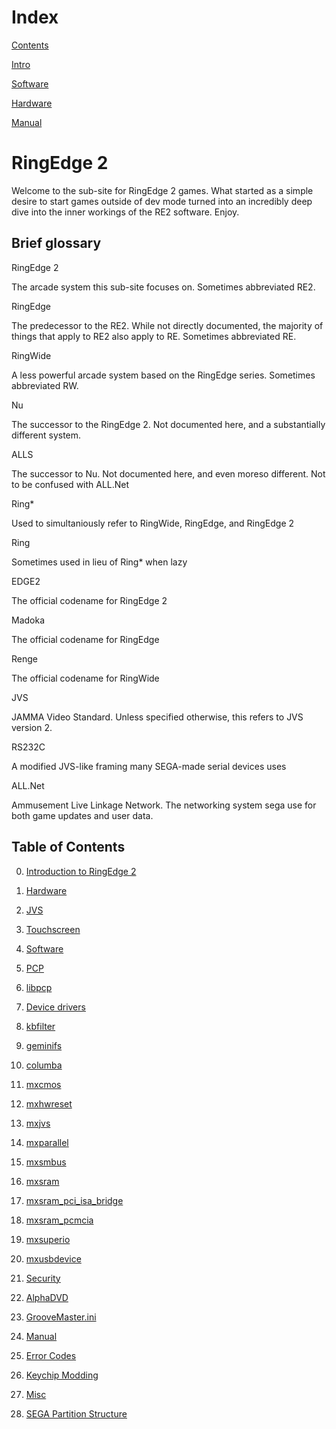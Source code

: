 Index
==========

[Contents](/eamuse/sega/)

[Intro](/eamuse/sega/intro/)

[Software](/eamuse/sega/software/)

[Hardware](/eamuse/sega/hardware/)

[Manual](/eamuse/sega/manual/)

RingEdge 2
==========

Welcome to the sub-site for RingEdge 2 games. What started as a simple desire to start games outside of dev mode turned into an incredibly deep dive into the inner workings of the RE2 software. Enjoy.

Brief glossary
--------------

RingEdge 2

The arcade system this sub-site focuses on. Sometimes abbreviated RE2.

RingEdge

The predecessor to the RE2. While not directly documented, the majority of things that apply to RE2 also apply to RE. Sometimes abbreviated RE.

RingWide

A less powerful arcade system based on the RingEdge series. Sometimes abbreviated RW.

Nu

The successor to the RingEdge 2. Not documented here, and a substantially different system.

ALLS

The successor to Nu. Not documented here, and even moreso different. Not to be confused with ALL.Net

Ring\*

Used to simultaniously refer to RingWide, RingEdge, and RingEdge 2

Ring

Sometimes used in lieu of Ring\* when lazy

EDGE2

The official codename for RingEdge 2

Madoka

The official codename for RingEdge

Renge

The official codename for RingWide

JVS

JAMMA Video Standard. Unless specified otherwise, this refers to JVS version 2.

RS232C

A modified JVS-like framing many SEGA-made serial devices uses

ALL.Net

Ammusement Live Linkage Network. The networking system sega use for both game updates and user data.

Table of Contents
-----------------

0.  [Introduction to RingEdge 2](/eamuse/sega/intro.html)

2.  [Hardware](/eamuse/sega/hardware/)

1.  [JVS](/eamuse/sega/hardware/jvs.html)
2.  [Touchscreen](/eamuse/sega/hardware/touch.html)

4.  [Software](/eamuse/sega/software/)

1.  [PCP](/software/pcp/)

1.  [libpcp](/eamuse/sega/software/pcp/libpcp.html)

3.  [Device drivers](/software/drivers/)

1.  [kbfilter](/software/drivers#kbfilter)
2.  [geminifs](/software/drivers#geminifs)
3.  [columba](/software/drivers#columba)
4.  [mxcmos](/software/drivers#mxcmos)
5.  [mxhwreset](/software/drivers#mxhwreset)
6.  [mxjvs](/software/drivers#mxjvs)
7.  [mxparallel](/software/drivers#mxparallel)
8.  [mxsmbus](/software/drivers#mxsmbus)
9.  [mxsram](/software/drivers#mxsram)
10.  [mxsram\_pci\_isa\_bridge](/software/drivers#mxsram_pci_isa_bridge)
11.  [mxsram\_pcmcia](/software/drivers#mxsram_pcmcia)
12.  [mxsuperio](/software/drivers#mxsuperio)
13.  [mxusbdevice](/software/drivers#mxusbdevice)

5.  [Security](/software/security/)

1.  [AlphaDVD](/software/security/alphadvd.html)

7.  [GrooveMaster.ini](/software/groovemaster.html)

6.  [Manual](/manual/)

1.  [Error Codes](/eamuse/sega/manual/errors.html)
2.  [Keychip Modding](/eamuse/sega/manual/keychip.html)

8.  [Misc](/misc/)

1.  [SEGA Partition Structure](/misc/partition.html)
